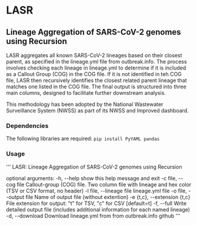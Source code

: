 # LASR
## Lineage Aggregation of SARS-CoV-2 genomes using Recursion
LASR aggregates all known SARS-CoV-2 lineages based on their closest parent, as specified in the lineage.yml file from outbreak.info. The process involves checking each lineage in lineage.yml to determine if it is included as a Callout Group (COG) in the COG file. If it is not identified in teh COG file, LASR then recursively identifies the closest related parent lineage that matches one listed in the COG file. The final output is structured into three main columns, designed to facilitate further downstream analysis.

This methodology has been adopted by the National Wastewater Surveillance System (NWSS) as part of its NWSS and Improved dashboard.

### Dependencies
The following libraries are required:
`pip install PyYAML pandas`  

### Usage
'''
LASR: Lineage Aggregation of SARS-CoV-2 genomes using Recursion

optional arguments:
  -h, --help            show this help message and exit
  -c file, --cog file   Callout-group (COG) file. Two column file with lineage and hex color (TSV or CSV format, no header)
  -l file, --lineage file
                        lineage.yml file
  -o file, --output file
                        Name of output file (without extention)
  -e {t,c}, --extension {t,c}
                        File extension for output: "t" for TSV, "c" for CSV [default=t]
  -f, --full            Write detailed output file (includes additional information for each named lineage)
  -d, --download        Download lineage.yml from from outbreak.info github
'''
